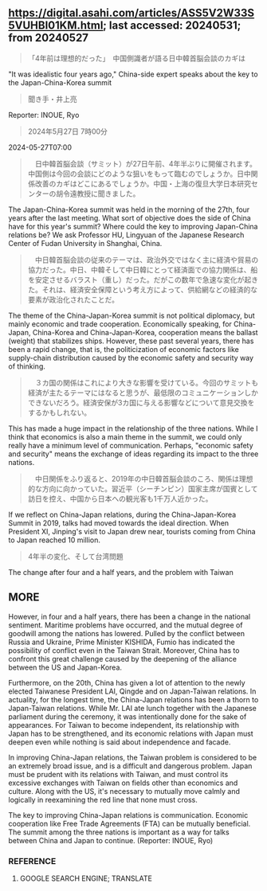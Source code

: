 ## https://digital.asahi.com/articles/ASS5V2W33S5VUHBI01KM.html; last accessed: 20240531; from 20240527

> 「4年前は理想的だった」　中国側識者が語る日中韓首脳会談のカギは

"It was idealistic four years ago," China-side expert speaks about the key to the Japan-China-Korea summit

> 聞き手・井上亮

Reporter: INOUE, Ryo

> 2024年5月27日 7時00分

2024-05-27T07:00


>　日中韓首脳会談（サミット）が27日午前、4年半ぶりに開催されます。中国側は今回の会談にどのような狙いをもって臨むのでしょうか。日中関係改善のカギはどこにあるでしょうか。中国・上海の復旦大学日本研究センターの胡令遠教授に聞きました。

The Japan-China-Korea summit was held in the morning of the 27th, four years after the last meeting. What sort of objective does the side of China have for this year's summit? Where could the key to improving Japan-China relations be? We ask Professor HU, Lingyuan of the Japanese Research Center of Fudan University in Shanghai, China.

>　中日韓首脳会談の従来のテーマは、政治外交ではなく主に経済や貿易の協力だった。中日、中韓そして中日韓にとって経済面での協力関係は、船を安定させるバラスト（重し）だった。だがこの数年で急速な変化が起きた。それは、経済安全保障という考え方によって、供給網などの経済的な要素が政治化されたことだ。

The theme of the China-Japan-Korea summit is not political diplomacy, but mainly economic and trade cooperation. Economically speaking, for China-Japan, China-Korea and China-Japan-Korea, cooperation means the ballast (weight) that stabilizes ships. However, these past several years, there has been a rapid change, that is, the politicization of economic factors like supply-chain distribution caused by the economic safety and security way of thinking. 

>　３カ国の関係はこれにより大きな影響を受けている。今回のサミットも経済が主たるテーマにはなると思うが、最低限のコミュニケーションしかできないだろう。経済安保が3カ国に与える影響などについて意見交換をするかもしれない。

This has made a huge impact in the relationship of the three nations. While I think that economics is also a main theme in the summit, we could only really have a minimum level of communication. Perhaps, "economic safety and security" means the exchange of ideas regarding its impact to the three nations.  

>　中日関係をふり返ると、2019年の中日韓首脳会談のころ、関係は理想的な方向に向かっていた。習近平（シーチンピン）国家主席が国賓として訪日を控え、中国から日本への観光客も1千万人近かった。

If we reflect on China-Japan relations, during the China-Japan-Korea Summit in 2019, talks had moved towards the ideal direction. When President XI, Jinping's visit to Japan drew near, tourists coming from China to Japan reached 10 million.

> 4年半の変化、そして台湾問題

The change after four and a half years, and the problem with Taiwan

## MORE


However, in four and a half years, there has been a change in the national sentiment. Maritime problems have occurred, and the mutual degree of goodwill among the nations has lowered. Pulled by the conflict between Russia and Ukraine, Prime Minister KISHIDA, Fumio has indicated the possibility of conflict even in the Taiwan Strait. Moreover, China has to confront  this great challenge caused by the deepening of the alliance between the US and Japan-Korea. 


Furthermore, on the 20th, China has given a lot of attention to the newly elected Taiwanese President LAI, Qingde and on Japan-Taiwan relations. In actuality, for the longest time, the China-Japan relations has been a thorn to Japan-Taiwan relations. While Mr. LAI ate lunch together with the Japanese parliament during the ceremony, it was intentionally done for the sake of appearances. For Taiwan to become independent, its relationship with Japan has to be strengthened, and its economic relations with Japan must deepen even while nothing is said about independence and facade.


In improving China-Japan relations, the Taiwan problem is considered to be an extremely broad issue, and is a difficult and dangerous problem. Japan must be prudent with its relations with Taiwan, and must control its excessive exchanges with Taiwan on fields other than economics and culture. Along with the US, it's necessary to mutually move calmly and logically in reexamining the red line that none must cross.


The key to improving China-Japan relations is communication. Economic cooperation like Free Trade Agreements (FTA) can be mutually beneficial. The summit among the three nations is important as a way for talks between China and Japan to continue. (Reporter: INOUE, Ryo)

### REFERENCE

1) GOOGLE SEARCH ENGINE; TRANSLATE